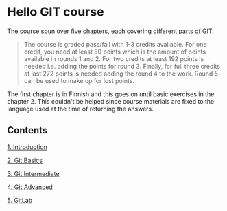 # Hello GIT course

The course spun over five chapters, each covering different parts of GIT.

> The course is graded pass/fail with 1-3 credits available. For one credit, you need at least 80 points which is the amount of points available in rounds 1 and 2. For two credits at least 192 points is needed i.e. adding the points for round 3. Finally, for full three credits at last 272 points is needed adding the round 4 to the work. Round 5 can be used to make up for lost points.

The first chapter is in Finnish and this goes on until basic exercises in the chapter 2. This couldn't be helped since course materials are fixed to the language used at the time of returning the answers.

## Contents

[1. Introduction](doc/01_intro.md)

[2. Git Basics](doc/02_basics.md)

[3. Git Intermediate](doc/03_intermediate.md)

[4. Git Advanced](doc/04_advanced.md)

[5. GitLab](doc/05_gitlab.md)
